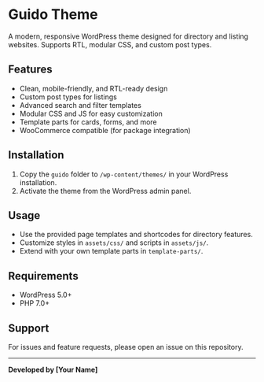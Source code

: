 # Guido Theme

A modern, responsive WordPress theme designed for directory and listing websites. Supports RTL, modular CSS, and custom post types.

## Features

- Clean, mobile-friendly, and RTL-ready design
- Custom post types for listings
- Advanced search and filter templates
- Modular CSS and JS for easy customization
- Template parts for cards, forms, and more
- WooCommerce compatible (for package integration)

## Installation

1. Copy the `guido` folder to `/wp-content/themes/` in your WordPress installation.
2. Activate the theme from the WordPress admin panel.

## Usage

- Use the provided page templates and shortcodes for directory features.
- Customize styles in `assets/css/` and scripts in `assets/js/`.
- Extend with your own template parts in `template-parts/`.

## Requirements

- WordPress 5.0+
- PHP 7.0+

## Support

For issues and feature requests, please open an issue on this repository.

---

**Developed by [Your Name]** 